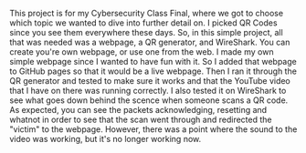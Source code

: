 
  This project is for my Cybersecurity Class Final, where we got to choose which topic we wanted to dive into further detail on. I picked QR Codes since you see them everywhere these days. So, in this simple project, all that was needed was a webpage, a QR generator, and WireShark. You can create you're own webpage, or use one from the web. I made my own simple webpage since I wanted to have fun with it. So I added that webpage to GitHub pages so that it would be a live webpage. Then I ran it through the QR generator and tested to make sure it works and that the YouTube video that I have on there was running correctly. I also tested it on WireShark to see what goes down behind the scence when someone scans a QR code. As expected, you can see the packets acknowledging, resetting and whatnot in order to see that the scan went through and redirected the "victim" to the webpage.
  However, there was a point where the sound to the video was working, but it's no longer working now.
